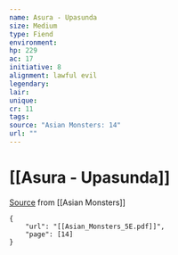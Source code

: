 ```yaml
---
name: Asura - Upasunda
size: Medium
type: Fiend
environment: 
hp: 229
ac: 17
initiative: 8
alignment: lawful evil
legendary: 
lair: 
unique: 
cr: 11
tags: 
source: "Asian Monsters: 14"
url: ""
---
```

# [[Asura - Upasunda]]

[Source](zotero://open-pdf/library/items/2YJ39RUI?page=14) from [[Asian Monsters]]

```pdf
{
	"url": "[[Asian_Monsters_5E.pdf]]",
	"page": [14]
}
```

